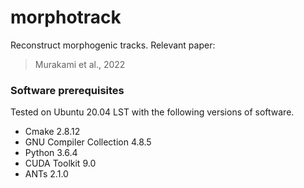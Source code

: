# morphotrack

Reconstruct morphogenic tracks.
Relevant paper: 
> Murakami et al., 2022

### Software prerequisites 

Tested on Ubuntu 20.04 LST with the following versions of software.
- Cmake 2.8.12
- GNU Compiler Collection 4.8.5
- Python 3.6.4
- CUDA Toolkit 9.0
- ANTs 2.1.0
